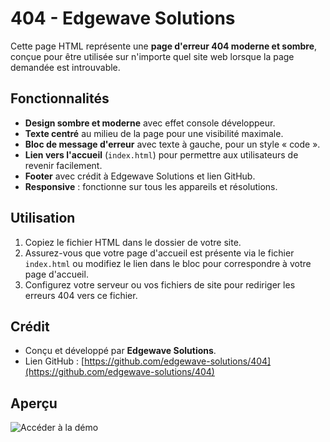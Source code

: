 # 404 - Edgewave Solutions

Cette page HTML représente une **page d'erreur 404 moderne et sombre**, conçue pour être utilisée sur n'importe quel site web lorsque la page demandée est introuvable.

## Fonctionnalités

* **Design sombre et moderne** avec effet console développeur.
* **Texte centré** au milieu de la page pour une visibilité maximale.
* **Bloc de message d'erreur** avec texte à gauche, pour un style « code ».
* **Lien vers l'accueil** (`index.html`) pour permettre aux utilisateurs de revenir facilement.
* **Footer** avec crédit à Edgewave Solutions et lien GitHub.
* **Responsive** : fonctionne sur tous les appareils et résolutions.

## Utilisation

1. Copiez le fichier HTML dans le dossier de votre site.
2. Assurez-vous que votre page d'accueil est présente via le fichier `index.html` ou modifiez le lien dans le bloc pour correspondre à votre page d'accueil.
3. Configurez votre serveur ou vos fichiers de site pour rediriger les erreurs 404 vers ce fichier.

## Crédit

* Conçu et développé par **Edgewave Solutions**.
* Lien GitHub : [https://github.com/edgewave-solutions/404](https://github.com/edgewave-solutions/404)

## Aperçu

![Accéder à la démo](https://edgewave-solutions.github.io/404)
